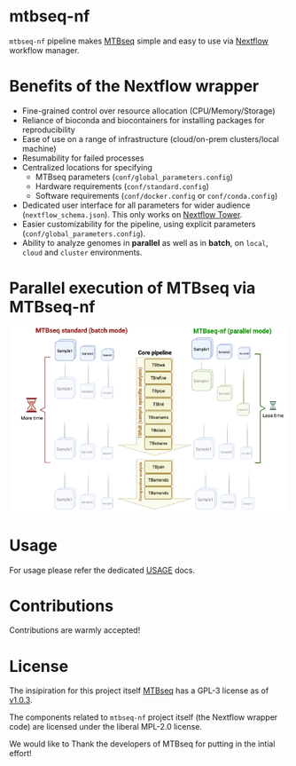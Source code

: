 # mtbseq-nf

`mtbseq-nf` pipeline makes [MTBseq](https://github.com/ngs-fzb/MTBseq_source) simple and easy to use via [Nextflow](https://www.nextflow.io/) workflow manager. 

# Benefits of the Nextflow wrapper

- Fine-grained control over resource allocation (CPU/Memory/Storage)
- Reliance of bioconda and biocontainers for installing packages for reproducibility
- Ease of use on a range of infrastructure (cloud/on-prem clusters/local machine)
- Resumability for failed processes
- Centralized locations for specifying 
    - MTBseq parameters (`conf/global_parameters.config`)
    - Hardware requirements (`conf/standard.config`)
    - Software requirements (`conf/docker.config` or `conf/conda.config`)
- Dedicated user interface for all parameters for wider audience (`nextflow_schema.json`). This only works on [Nextflow Tower](tower.nf/).
- Easier customizability for the pipeline, using explicit parameters (`conf/global_parameters.config`).
- Ability to analyze genomes in **parallel** as well as in **batch**, on `local`, `cloud` and `cluster` environments.

# Parallel execution of MTBseq via MTBseq-nf

![](./docs/MTBseq-nf-modes.png)


# Usage 

For usage please refer the dedicated [USAGE](./docs/USAGE.md) docs.

# Contributions

Contributions are warmly accepted!


# License


The insipiration for this project itself [MTBseq](https://github.com/ngs-fzb/MTBseq_source) has a GPL-3 license as of [v1.0.3](https://github.com/ngs-fzb/MTBseq_source/blob/v1.0.3/LICENSE.md).

The components related to `mtbseq-nf` project itself (the Nextflow wrapper code) are licensed under the liberal MPL-2.0 license.

We would like to Thank the developers of MTBseq for putting in the intial effort!


